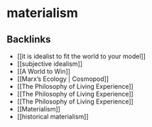 # materialism



## Backlinks

-   [[it is idealist to fit the world to your model]]
-   [[subjective idealism]]
-   [[A World to Win]]
-   [[Marx&rsquo;s Ecology | Cosmopod]]
-   [[The Philosophy of Living Experience]]
-   [[The Philosophy of Living Experience]]
-   [[The Philosophy of Living Experience]]
-   [[Materialism]]
-   [[historical materialism]]
